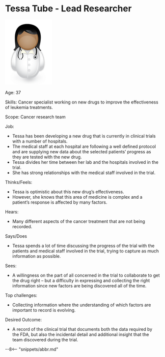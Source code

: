 <!-- SPDX-License-Identifier: CC-BY-4.0 -->
<!-- Copyright Contributors to the ODPi Egeria project. -->

# Tessa Tube - Lead Researcher

![Icon](tessa-tube.png)

Age: 37

Skills:
Cancer specialist working on new drugs to improve the effectiveness of
leukemia treatments.

Scope: Cancer research team

Job: 

* Tessa has been developing a new drug that is currently in clinical
trials with a number of hospitals.
* The medical staff at each hospital are following a well defined
protocol and are supplying new data about the selected patients’ progress
as they are tested with the new drug.
* Tessa divides her time between her lab and the hospitals
involved in the trial.
* She has strong relationships with the medical staff involved in the trial.

Thinks/Feels:

* Tessa is optimistic about this new drug’s effectiveness.
* However, she knows that this area of medicine is complex and
a patient’s response is affected by many factors.

Hears:

* Many different aspects of the cancer treatment that are not being recorded.

Says/Does

* Tessa spends a lot of time discussing the progress of the trial with
the patients and medical staff involved in the trial,
trying to capture as much information as possible.

Sees:

* A willingness on the part of all concerned in the trial to collaborate
to get the drug right – but a difficulty in expressing and collecting
the right information since new factors are being discovered all of the time.

Top challenges:

* Collecting information where the understanding of which factors are
important to record is evolving.

Desired Outcome:

* A record of the clinical trial that documents both the data required
by the FDA, but also the incidental detail and additional insight
that the team discovered during the trial.



--8<-- "snippets/abbr.md"
